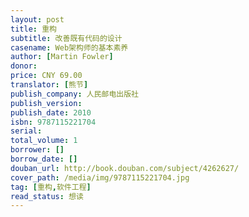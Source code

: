 ```yaml
---
layout: post
title: 重构
subtitle: 改善既有代码的设计
casename: Web架构师的基本素养
author: [Martin Fowler]
donor: 
price: CNY 69.00
translator: [熊节]
publish_company: 人民邮电出版社
publish_version: 
publish_date: 2010
isbn: 9787115221704
serial: 
total_volume: 1
borrower: []
borrow_date: []
douban_url: http://book.douban.com/subject/4262627/
cover_path: /media/img/9787115221704.jpg
tag: [重构,软件工程]
read_status: 想读
---
```

